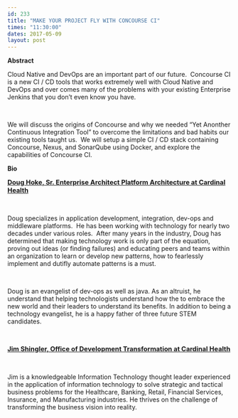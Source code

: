 ```yaml
---
id: 233
title: "MAKE YOUR PROJECT FLY WITH CONCOURSE CI"
times: "11:30:00"
dates: 2017-05-09
layout: post
---
```

 **Abstract**

Cloud Native and DevOps are an important part of our future.&nbsp; Concourse CI is a new CI / CD tools that works extremely well with Cloud Native and DevOps and over comes many of the problems with your existing Enterprise Jenkins that you don’t even know you have.&nbsp;

&nbsp;

We will discuss the origins of Concourse and why we needed “Yet Anonther Continuous Integration Tool” to overcome the limitations and bad habits our existing tools taught us.&nbsp; We will setup a simple CI / CD stack containing Concourse, Nexus, and SonarQube using Docker, and explore the capabilities of Concourse CI.

**Bio**

**<u><span style="font-size: 11pt">Doug Hoke, Sr. Enterprise Architect Platform Architecture at Cardinal Health</span></u>**

&nbsp;

Doug specializes in application development, integration, dev-ops and middleware platforms.&nbsp; He has been working with technology for nearly two decades under various roles.&nbsp; After many years in the industry, Doug has determined that making technology work is only part of the equation, proving out ideas (or finding failures) and educating peers and teams within an organization to learn or develop new patterns, how to fearlessly implement and dutifly automate patterns is a must.

&nbsp;

Doug is an evangelist of dev-ops as well as java. As an altruist, he understand that helping technologists understand how the to embrace the new world and their leaders to understand its benefits. In addition to being a technology evangelist, he is a happy father of three future STEM candidates.

&nbsp;

**<u><span style="font-size: 11pt">Jim Shingler, Office of Development Transformation at Cardinal Health</span></u>**

&nbsp;

Jim is a knowledgeable Information Technology thought leader experienced in the application of information technology to solve strategic and tactical business problems for the Healthcare, Banking, Retail, Financial Services, Insurance, and Manufacturing industries. He thrives on the challenge of transforming the business vision into reality.

